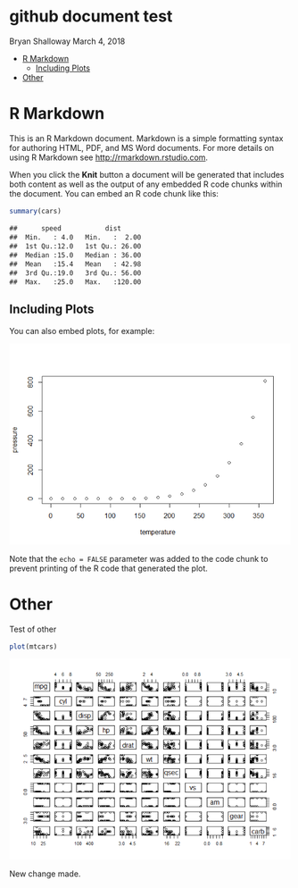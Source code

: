 github document test
================
Bryan Shalloway
March 4, 2018

-   [R Markdown](#r-markdown)
    -   [Including Plots](#including-plots)
-   [Other](#other)

R Markdown
==========

This is an R Markdown document. Markdown is a simple formatting syntax for authoring HTML, PDF, and MS Word documents. For more details on using R Markdown see <http://rmarkdown.rstudio.com>.

When you click the **Knit** button a document will be generated that includes both content as well as the output of any embedded R code chunks within the document. You can embed an R code chunk like this:

``` r
summary(cars)
```

    ##      speed           dist       
    ##  Min.   : 4.0   Min.   :  2.00  
    ##  1st Qu.:12.0   1st Qu.: 26.00  
    ##  Median :15.0   Median : 36.00  
    ##  Mean   :15.4   Mean   : 42.98  
    ##  3rd Qu.:19.0   3rd Qu.: 56.00  
    ##  Max.   :25.0   Max.   :120.00

Including Plots
---------------

You can also embed plots, for example:

![](github_doc_test_files/figure-markdown_github/pressure-1.png)

Note that the `echo = FALSE` parameter was added to the code chunk to prevent printing of the R code that generated the plot.

Other
=====

Test of other

``` r
plot(mtcars)
```

![](github_doc_test_files/figure-markdown_github/unnamed-chunk-1-1.png)

New change made.
